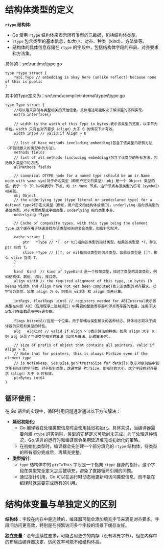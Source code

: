 # 结构体类型的定义

**`rtype` 结构体**:

- Go 使用 `rtype` 结构体来表示所有类型的元数据，包括结构体类型。
- `rtype` 包含类型的基本信息，如大小、对齐、种类（kind）、方法集等。
- 结构体的具体信息存储在 `rtype` 的字段中，包括结构体字段的布局、对齐要求和方法集。

具体的：src\runtime\type.go

```
type rtype struct {
	*abi.Type // embedding is okay here (unlike reflect) because none of this is public
}
```

其中的Type定义为：src\cmd\compile\internal\types\type.go

```
type Type struct {
    //可以用来存储与类型相关的其他信息。具体用途可能取决于编译器的不同实现。
	extra interface{}

	// width is the width of this Type in bytes.表示该类型的宽度，以字节为单位。width 只有在对齐要求（align）大于 0 的情况下才有效。
	width int64 // valid if Align > 0

	// list of base methods (excluding embedding)包含了该类型的所有方法（不包括嵌入的类型中的方法）。
	methods fields
	// list of all methods (including embedding)包含了该类型的所有方法，包括嵌入类型中的方法。
	allMethods fields

	// canonical OTYPE node for a named type (should be an ir.Name node with same sym)对于命名类型（即用户定义的类型），obj 是一个 Object 类型的值，表示一个 IR（中间表示）节点，如 ir.Name 节点，这个节点与该类型的符号（symbol）相关联。
	obj Object
	// the underlying type (type literal or predeclared type) for a defined type对于定义类型（例如，用户定义的结构体或接口），underlying 指向该类型的基础类型。对于内置类型或字面类型，underlying 指向类型本身。
	underlying *Type

	// Cache of composite types, with this type being the element type.这个缓存用于快速查找与该类型相关的复合类型，如指针和切片。

	cache struct {
		ptr   *Type // *T, or nil指向该类型的指针类型。如果该类型是 *T，那么 ptr 指向 T。
		slice *Type // []T, or nil指向该类型的切片类型。如果该类型是 []T，那么 slice 指向 T。
	}

	kind  Kind  // kind of typeKind 是一个枚举类型，描述了类型的具体类别，例如结构体、数组、切片、接口等。
	align uint8 // the required alignment of this type, in bytes (0 means Width and Align have not yet been computed)表示该类型的对齐要求，以字节为单位。如果 align 为 0，则表示 width 和 align 尚未计算。

	intRegs, floatRegs uint8 // registers needed for ABIInternal表示该类型在内部 ABI（应用程序二进制接口）中需要的整数寄存器和浮点寄存器的数量。这用于决定如何在函数调用中传递参数。

	flags bitset8//这是一个位集，用于存储与类型相关的各种标志。具体标志取决于编译器的实现和类型的特性。
	alg   AlgKind // valid if Align > 0表示算法的种类。如果 align 大于 0，则 alg 记录了与该类型相关的算法（如哈希算法、比较算法等）。

	// size of prefix of object that contains all pointers. valid if Align > 0.
	// Note that for pointers, this is always PtrSize even if the element type
	// is NotInHeap. See size.go:PtrDataSize for details.表示对象前缀中包含所有指针的字节数。对于指针类型，这通常是 PtrSize，即指针的大小。这个字段在对齐要求（align）大于 0 时有效。
	ptrBytes int64
}
```

## 循环使用：

在 Go 语言的实现中，循环引用问题通常通过以下方法解决：

- **延迟初始化**:
  - Go 编译器在处理类型信息时会使用延迟初始化。具体来说，当编译器需要创建 `rtype` 的实例时，类型的完整定义可能尚未完成。为了处理这种情况，Go 语言的运行时和编译器会采用延迟填充或初始化的策略。
  - 在初始化类型时，编译器会先创建一个部分填充的 `rtype` 结构体，待类型的所有部分完成后，再填充完整。
- **类型指针**:
  - `type` 结构体中的 `ptrToThis` 字段是一个指向 `rtype` 自身的指针。这个字段在类型完全定义之后被填充，避免了直接循环引用的问题。
  - 通过指针引用，Go 可以在运行时动态地更新和访问类型信息，而不是在编译时就需要完成所有的引用。

# 结构体变量与单独定义的区别

**结构体**：字段在内存中是连续的，编译器可能会添加填充字节来满足对齐要求，字段间访问更高效，特别是在频繁访问多个字段的场景下缓存友好。

**独立变量**：没有连续性要求，可能占用更少的内存（没有填充字节），但在内存中的布局由编译器决定，访问效率可能不如结构体高。